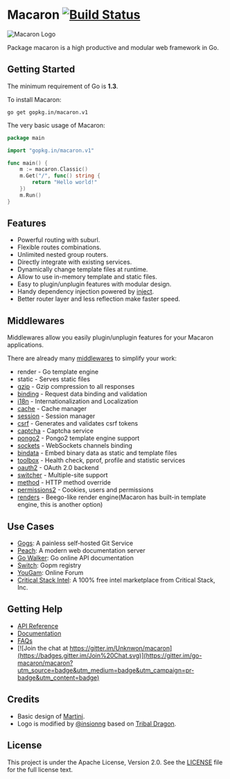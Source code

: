 Macaron [![Build Status](https://travis-ci.org/go-macaron/macaron.svg?branch=v1)](https://travis-ci.org/go-macaron/macaron)
=======================

![Macaron Logo](https://raw.githubusercontent.com/go-macaron/macaron/v1/macaronlogo.png)

Package macaron is a high productive and modular web framework in Go.

## Getting Started

The minimum requirement of Go is **1.3**.

To install Macaron:

	go get gopkg.in/macaron.v1

The very basic usage of Macaron:

```go
package main

import "gopkg.in/macaron.v1"

func main() {
	m := macaron.Classic()
	m.Get("/", func() string {
		return "Hello world!"
	})
	m.Run()
}
```

## Features

- Powerful routing with suburl.
- Flexible routes combinations.
- Unlimited nested group routers.
- Directly integrate with existing services.
- Dynamically change template files at runtime.
- Allow to use in-memory template and static files.
- Easy to plugin/unplugin features with modular design.
- Handy dependency injection powered by [inject](https://github.com/codegangsta/inject).
- Better router layer and less reflection make faster speed.

## Middlewares

Middlewares allow you easily plugin/unplugin features for your Macaron applications.

There are already many [middlewares](https://github.com/go-macaron) to simplify your work:

- render - Go template engine
- static - Serves static files
- [gzip](https://github.com/go-macaron/gzip) - Gzip compression to all responses
- [binding](https://github.com/go-macaron/binding) - Request data binding and validation
- [i18n](https://github.com/go-macaron/i18n) - Internationalization and Localization
- [cache](https://github.com/go-macaron/cache) - Cache manager
- [session](https://github.com/go-macaron/session) - Session manager
- [csrf](https://github.com/go-macaron/csrf) - Generates and validates csrf tokens
- [captcha](https://github.com/go-macaron/captcha) - Captcha service
- [pongo2](https://github.com/go-macaron/pongo2) - Pongo2 template engine support
- [sockets](https://github.com/go-macaron/sockets) - WebSockets channels binding
- [bindata](https://github.com/go-macaron/bindata) - Embed binary data as static and template files
- [toolbox](https://github.com/go-macaron/toolbox) - Health check, pprof, profile and statistic services
- [oauth2](https://github.com/go-macaron/oauth2) - OAuth 2.0 backend
- [switcher](https://github.com/go-macaron/switcher) - Multiple-site support
- [method](https://github.com/go-macaron/method) - HTTP method override
- [permissions2](https://github.com/xyproto/permissions2) - Cookies, users and permissions
- [renders](https://github.com/go-macaron/renders) - Beego-like render engine(Macaron has built-in template engine, this is another option)

## Use Cases

- [Gogs](https://gogs.io): A painless self-hosted Git Service
- [Peach](https://peachdocs.org): A modern web documentation server
- [Go Walker](https://gowalker.org): Go online API documentation
- [Switch](https://gopm.io): Gopm registry
- [YouGam](http://yougam.com): Online Forum
- [Critical Stack Intel](https://intel.criticalstack.com/): A 100% free intel marketplace from Critical Stack, Inc.

## Getting Help

- [API Reference](https://gowalker.org/gopkg.in/macaron.v1)
- [Documentation](https://go-macaron.com)
- [FAQs](https://go-macaron.com/docs/faqs)
- [![Join the chat at https://gitter.im/Unknwon/macaron](https://badges.gitter.im/Join%20Chat.svg)](https://gitter.im/go-macaron/macaron?utm_source=badge&utm_medium=badge&utm_campaign=pr-badge&utm_content=badge)

## Credits

- Basic design of [Martini](https://github.com/go-martini/martini).
- Logo is modified by [@insionng](https://github.com/insionng) based on [Tribal Dragon](http://xtremeyamazaki.deviantart.com/art/Tribal-Dragon-27005087).

## License

This project is under the Apache License, Version 2.0. See the [LICENSE](LICENSE) file for the full license text.
